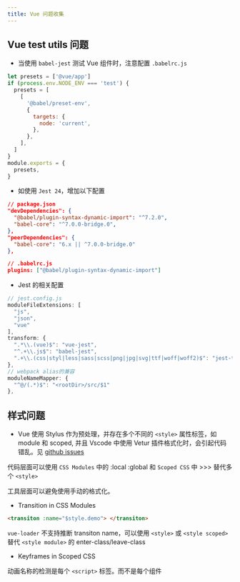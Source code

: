 ```yaml
---
title: Vue 问题收集
---
```


## Vue test utils 问题

- 当使用 `babel-jest` 测试 Vue 组件时，注意配置 `.babelrc.js`

```js
let presets = ['@vue/app']
if (process.env.NODE_ENV === 'test') {
  presets = [
    [
      '@babel/preset-env',
      {
        targets: {
          node: 'current',
        },
      },
    ],
  ]
}
module.exports = {
  presets,
}
```

- 如使用 `Jest 24`，增加以下配置

```json
// package.json
"devDependencies": {
  "@babel/plugin-syntax-dynamic-import": "^7.2.0",
  "babel-core": "^7.0.0-bridge.0",
},
"peerDependencies": {
  "babel-core": "6.x || ^7.0.0-bridge.0"
},

// .babelrc.js
plugins: ["@babel/plugin-syntax-dynamic-import"]
```

- Jest 的相关配置

```js
// jest.config.js
moduleFileExtensions: [
  "js",
  "json",
  "vue"
],
transform: {
  ".*\\.(vue)$": "vue-jest",
  "^.+\\.js$": "babel-jest",
  ".+\\.(css|styl|less|sass|scss|png|jpg|svg|ttf|woff|woff2)$": "jest-transform-stub"
},
// webpack alias的兼容
moduleNameMapper: {
  "^@/(.*)$": "<rootDir>/src/$1"
},
```

## 样式问题

- Vue 使用 Stylus 作为预处理，并存在多个不同的 `<style>` 属性标签，如 module 和 scoped, 并且 Vscode 中使用 Vetur 插件格式化时，会引起代码错乱。见 [github issues](https://github.com/vuejs/vetur/issues/499)

代码层面可以使用 `CSS Modules` 中的 :local :global 和 `Scoped CSS` 中 >>> 替代多个 `<style>`

工具层面可以避免使用手动的格式化。

- Transition in CSS Modules

```html
<transiton :name="$style.demo"> </transiton>
```

`vue-loader` 不支持推断 transiton name，可以使用 `<style>` 或 `<style scoped>` 替代 `<style module>` 的 enter-class/leave-class

- Keyframes in Scoped CSS

动画名称的检测是每个 `<script>` 标签。而不是每个组件
